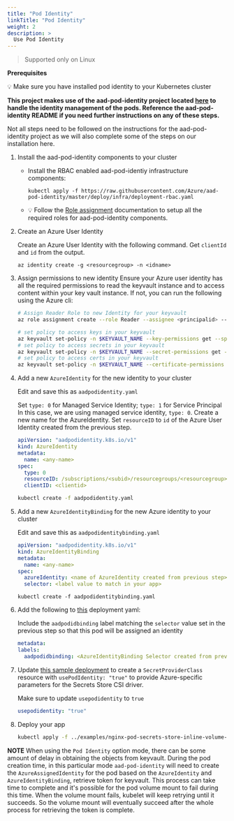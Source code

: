 ```yaml
---
title: "Pod Identity"
linkTitle: "Pod Identity"
weight: 2
description: >
  Use Pod Identity
---
```


> Supported only on Linux

**Prerequisites**

💡 Make sure you have installed pod identity to your Kubernetes cluster

   __This project makes use of the aad-pod-identity project located  [here](https://github.com/Azure/aad-pod-identity#getting-started) to handle the identity management of the pods. Reference the aad-pod-identity README if you need further instructions on any of these steps.__

Not all steps need to be followed on the instructions for the aad-pod-identity project as we will also complete some of the steps on our installation here.

1. Install the aad-pod-identity components to your cluster

   - Install the RBAC enabled aad-pod-identiy infrastructure components:
      ```
      kubectl apply -f https://raw.githubusercontent.com/Azure/aad-pod-identity/master/deploy/infra/deployment-rbac.yaml
      ```

   - 💡 Follow the [Role assignment](https://github.com/Azure/aad-pod-identity/blob/master/docs/readmes/README.role-assignment.md) documentation to setup all the required roles for aad-pod-identity components.

1. Create an Azure User Identity

    Create an Azure User Identity with the following command.
    Get `clientId` and `id` from the output.
    ```
    az identity create -g <resourcegroup> -n <idname>
    ```

1. Assign permissions to new identity
    Ensure your Azure user identity has all the required permissions to read the keyvault instance and to access content within your key vault instance.
    If not, you can run the following using the Azure cli:

    ```bash
    # Assign Reader Role to new Identity for your keyvault
    az role assignment create --role Reader --assignee <principalid> --scope /subscriptions/<subscriptionid>/resourcegroups/<resourcegroup>/providers/Microsoft.KeyVault/vaults/<keyvaultname>

    # set policy to access keys in your keyvault
    az keyvault set-policy -n $KEYVAULT_NAME --key-permissions get --spn <YOUR AZURE USER IDENTITY CLIENT ID>
    # set policy to access secrets in your keyvault
    az keyvault set-policy -n $KEYVAULT_NAME --secret-permissions get --spn <YOUR AZURE USER IDENTITY CLIENT ID>
    # set policy to access certs in your keyvault
    az keyvault set-policy -n $KEYVAULT_NAME --certificate-permissions get --spn <YOUR AZURE USER IDENTITY CLIENT ID>
    ```

1. Add a new `AzureIdentity` for the new identity to your cluster

    Edit and save this as `aadpodidentity.yaml`

    Set `type: 0` for Managed Service Identity; `type: 1` for Service Principal
    In this case, we are using managed service identity, `type: 0`.
    Create a new name for the AzureIdentity.
    Set `resourceID` to `id` of the Azure User Identity created from the previous step.

    ```yaml
    apiVersion: "aadpodidentity.k8s.io/v1"
    kind: AzureIdentity
    metadata:
      name: <any-name>
    spec:
      type: 0
      resourceID: /subscriptions/<subid>/resourcegroups/<resourcegroup>/providers/Microsoft.ManagedIdentity/userAssignedIdentities/<idname>
      clientID: <clientid>
    ```

    ```bash
    kubectl create -f aadpodidentity.yaml
    ```

1. Add a new `AzureIdentityBinding` for the new Azure identity to your cluster

    Edit and save this as `aadpodidentitybinding.yaml`
    ```yaml
    apiVersion: "aadpodidentity.k8s.io/v1"
    kind: AzureIdentityBinding
    metadata:
      name: <any-name>
    spec:
      azureIdentity: <name of AzureIdentity created from previous step>
      selector: <label value to match in your app>
    ```

    ```
    kubectl create -f aadpodidentitybinding.yaml
    ```

2. Add the following to [this](../examples/nginx-pod-inline-volume-pod-identity.yaml) deployment yaml:

    Include the `aadpodidbinding` label matching the `selector` value set in the previous step so that this pod will be assigned an identity
    ```yaml
    metadata:
    labels:
      aadpodidbinding: <AzureIdentityBinding Selector created from previous step>
    ```
    
3. Update [this sample deployment](../examples/v1alpha1_secretproviderclass_pod_identity.yaml) to create a `SecretProviderClass` resource with `usePodIdentity: "true"` to provide Azure-specific parameters for the Secrets Store CSI driver.

    Make sure to update `usepodidentity` to `true`
    ```yaml
    usepodidentity: "true"
    ```
    
4. Deploy your app

    ```bash
    kubectl apply -f ../examples/nginx-pod-secrets-store-inline-volume-secretproviderclass-podid.yaml
    ```

**NOTE** When using the `Pod Identity` option mode, there can be some amount of delay in obtaining the objects from keyvault. During the pod creation time, in this particular mode `aad-pod-identity` will need to create the `AzureAssignedIdentity` for the pod based on the `AzureIdentity` and `AzureIdentityBinding`, retrieve token for keyvault. This process can take time to complete and it's possible for the pod volume mount to fail during this time. When the volume mount fails, kubelet will keep retrying until it succeeds. So the volume mount will eventually succeed after the whole process for retrieving the token is complete.
